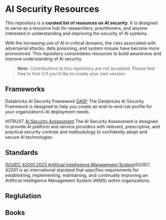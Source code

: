 # AI Security Resources

This repository is a **curated list of resources on AI security**. It is designed to serve as a resource hub for researchers, practitioners, and anyone interested in understanding and improving the security of AI systems.

With the increasing use of AI in critical domains, the risks associated with adversarial attacks, data poisoning, and system misuse have become more pronounced. This repository consolidates resources to build awareness and improve understanding of AI security.

> **Note**: Contributions to this repository are not accepted. Please feel free to fork it if you'd like to create your own version.

## Frameworks

Databricks AI Security Framework [DASF](https://www.databricks.com/resources/whitepaper/databricks-ai-security-framework-dasf) The Databricks AI Security Framework is designed to help you create an end-to-end risk profile for your organization’s AI deployment needs.

HITRUST [AI Security Assessment](https://hitrustalliance.net/assessments-and-certifications/aisecurityassessment) The AI Security Assessment is designed to provide AI platform and service providers with relevant, prescriptive, and practical security controls and methodology to confidently adopt and secure AI technologies.


## Standards

[ISO/IEC 42001:2023 Artificial Intelligence Management System](https://www.iso.org/standard/81230.html)ISO/IEC 42001 is an international standard that specifies requirements for establishing, implementing, maintaining, and continually improving an Artificial Intelligence Management System (AIMS) within organizations.

## Reglulation

## Books


